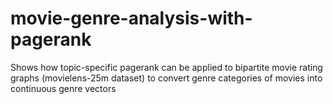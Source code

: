 # movie-genre-analysis-with-pagerank
Shows how topic-specific pagerank can be applied to bipartite movie rating graphs (movielens-25m dataset) to convert genre categories of movies into continuous genre vectors
